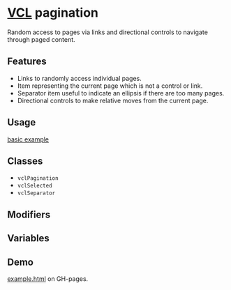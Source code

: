 # [VCL](https://vcl.github.io/) pagination

Random access to pages via links and directional controls to navigate through
paged content.

## Features

- Links to randomly access individual pages.
- Item representing the current page which is not a control or link.
- Separator item useful to indicate an ellipsis if there are too many pages.
- Directional controls to make relative moves from the current page.

## Usage

[basic example](/demo/example.html)

## Classes

- `vclPagination`
- `vclSelected`
- `vclSeparator`

## Modifiers

## Variables

## Demo

[example.html](/demo/example.html) on GH-pages.

